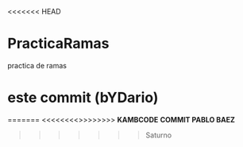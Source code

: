 <<<<<<< HEAD
# PracticaRamas
practica de ramas

# este commit (bYDario)
=======
<<<<<<<<>>>>>>>>
**KAMBCODE**
**COMMIT PABLO BAEZ**
>>>>>>> Saturno
